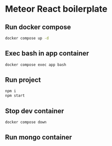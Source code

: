 # Meteor React boilerplate

## Run docker compose

```sh
docker compose up -d
```

## Exec bash in app container

```sh
docker compose exec app bash
```

## Run project

```sh
npm i
npm start
```

## Stop dev container

```sh
docker compose down
```

## Run mongo container